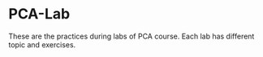 # PCA-Lab
 
These are the practices during labs of PCA course. Each lab has different topic and exercises.
